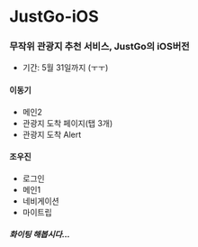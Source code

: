 # JustGo-iOS
### 무작위 관광지 추천 서비스, JustGo의 iOS버전
- 기간: 5월 31일까지 (ㅜㅜ)

#### 이동기
- 메인2
- 관광지 도착 페이지(탭 3개)
- 관광지 도착 Alert

#### 조우진
- 로그인
- 메인1
- 네비게이션
- 마이트립

##### 화이팅 해봅시다...

